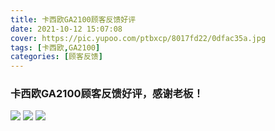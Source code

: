 ```yaml
---
title: 卡西欧GA2100顾客反馈好评
date: 2021-10-12 15:07:08
cover: https://pic.yupoo.com/ptbxcp/8017fd22/0dfac35a.jpg
tags: [卡西欧,GA2100]
categories: [顾客反馈]
---
```


###  卡西欧GA2100顾客反馈好评，感谢老板！
![](https://pic.yupoo.com/ptbxcp/f8b51929/3b4df43d.jpg)
![](https://pic.yupoo.com/ptbxcp/bf239a92/63a25491.jpg)
![](https://pic.yupoo.com/ptbxcp/8017fd22/0dfac35a.jpg)

